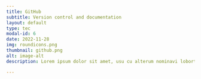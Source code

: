 ```yaml
---
title: GitHub
subtitle: Version control and documentation
layout: default
type: tec
modal-id: 6
date: 2022-11-28
img: roundicons.png
thumbnail: github.png
alt: image-alt
description: Lorem ipsum dolor sit amet, usu cu alterum nominavi lobortis. 

---
```

